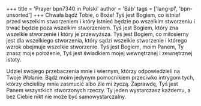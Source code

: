 +++
title = 'Prayer bpn7340 in Polski'
author = 'Báb'
tags = ['lang-pl', 'bpn-unsorted']
+++
Chwała bądź Tobie, o Boże! Tyś jest Bogiem, co istniał przed wszelkim stworzeniem i który istnieć będzie po wszelkim stworzeniu i trwać będzie poza wszelkim stworzeniem. Tyś jest Bogiem, który zna wszelkie stworzenie i który je przewyższa. Tyś jest Bogiem, co miłosierny jest dla wszelkiego stworzenia, który sądzi wszelkie stworzenie i którego wzrok obejmuje wszelkie stworzenie. Tyś jest Bogiem, moim Panem, Ty znasz moje położenie, Tyś jest świadkiem mojej wewnętrznej i zewnętrznej istoty.
   
Udziel swojego przebaczenia mnie i wiernym, którzy odpowiedzieli na Twoje Wołanie. Bądź moim jedynym pomocnikiem przeciwko intrygom tych, którzy chcieliby mnie zasmucić albo źle mi życzą. Zaprawdę, Tyś jest Panem wszystkich stworzonych rzeczy. Ty jeden wystarczasz każdemu, a bez Ciebie nikt nie może być samowystarczalny.
